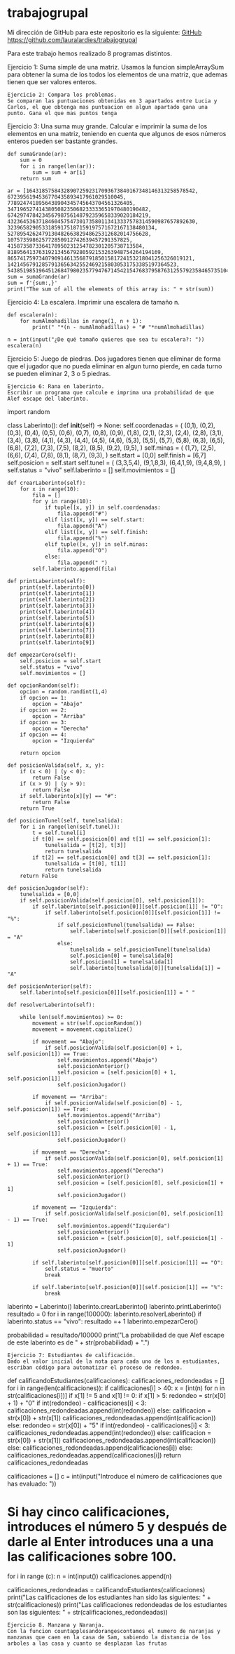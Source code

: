 # trabajogrupal

Mi dirección de GitHub para este repositorio es la siguiente: [GitHub](https://github.com/lauralardies/trabajogrupal)
https://github.com/lauralardies/trabajogrupal

Para este trabajo hemos realizado 8 programas distintos.

Ejercicio 1: Suma simple de una matriz.
Usamos la funcion simpleArraySum para obtener la suma de los todos los elementos de una matriz, que ademas tienen que ser valores enteros.
```
Ejercicio 2: Compara los problemas.
Se comparan las puntuaciones obtenidas en 3 apartados entre Lucia y Carlos, el que obtenga mas puntuacion en algun apartado gana una punto. Gana el que mas puntos tenga
```
Ejercicio 3: Una suma muy grande.
Calcular e imprimir la suma de los elementos en una matriz, teniendo en cuenta que algunos de esos números enteros pueden ser bastante grandes.
```
def sumaGrande(ar):
    sum = 0
    for i in range(len(ar)):
        sum = sum + ar[i]
    return sum

ar = [164318575843289072592317093673840167348146313258578542, 6723956194536770435893417961029510045, 7789247418956438904345745643704561326405, 347196527414380508235068233333651970480190482, 674297478423456798756148792359658339020184219, 432364536371846045754730173580113413337578314590987657892630, 32396582905331859175187159197571672167138480134, 527895426247913048266382948625312682014756628, 107573598625772850912742639457291357825, 4158735873364178950231254782301205738713584, 8189564137631921345679280592153263948754264194169, 86574175973407909146135687918501581724153218041256326019121, 142145679128579136563425524692158030531753385197364523, 543851985196451268479802357794767145421547683795876312557923584657351042]
sum = sumaGrande(ar)
sum = f'{sum:,}'
print("The sum of all the elements of this array is: " + str(sum))
```
Ejercicio 4: La escalera.
Imprimir una escalera de tamaño n.
```
def escalera(n):
    for numAlmohadillas in range(1, n + 1):
        print(" "*(n - numAlmohadillas) + "# "*numAlmohadillas)

n = int(input("¿De qué tamaño quieres que sea tu escalera?: "))
escalera(n)
```
Ejercicio 5: Juego de piedras.
Dos jugadores tienen que eliminar de forma que el jugador que no pueda eliminar en algun turno pierde, en cada turno se pueden eliminar 2, 3 o 5 piedras.
```
Ejercicio 6: Rana en laberinto.
Escribir un programa que calcule e imprima una probabilidad de que Alef escape del laberinto.
```
import random

class Laberinto():
    def __init__(self) -> None:
        self.coordenadas = (
                    (0,1), 
                    (0,2), 
                    (0,3),
                    (0,4),
                    (0,5),
                    (0,6),
                    (0,7),
                    (0,8),
                    (0,9),
                    (1,8),
                    (2,1), 
                    (2,3), 
                    (2,4),
                    (2,8),
                    (3,1), 
                    (3,4),
                    (3,8),
                    (4,1),
                    (4,3), 
                    (4,4), 
                    (4,5),
                    (4,6), 
                    (5,3), 
                    (5,5),
                    (5,7),
                    (5,8), 
                    (6,3),
                    (6,5),
                    (6,8),
                    (7,2),
                    (7,3),
                    (7,5),
                    (8,2),
                    (8,5),
                    (9,2),
                    (9,5),
                    )
        self.minas = (
                (1,7),
                (2,5),
                (6,6),
                (7,4),
                (7,8),
                (8,1),
                (8,7),
                (9,3),
                )
        self.start = [0,0]
        self.finish = [6,7]
        self.posicion = self.start
        self.tunel = (
                    (3,3,5,4),
                    (9,1,8,3),
                    (6,4,1,9),
                    (9,4,8,9),
                    )
        self.status = "vivo"
        self.laberinto = []
        self.movimientos = []

    def crearLaberinto(self):
        for x in range(10):
            fila = []
            for y in range(10):
                if tuple([x, y]) in self.coordenadas:
                    fila.append("#")
                elif list([x, y]) == self.start:
                    fila.append("A")
                elif list([x, y]) == self.finish:
                    fila.append("%")
                elif tuple([x, y]) in self.minas:
                    fila.append("O")
                else:
                    fila.append(" ")
            self.laberinto.append(fila)

    def printLaberinto(self):
        print(self.laberinto[0])
        print(self.laberinto[1])
        print(self.laberinto[2])
        print(self.laberinto[3])
        print(self.laberinto[4])  
        print(self.laberinto[5])    
        print(self.laberinto[6])    
        print(self.laberinto[7])    
        print(self.laberinto[8])    
        print(self.laberinto[9])    

    def empezarCero(self):
        self.posicion = self.start
        self.status = "vivo"
        self.movimientos = []

    def opcionRandom(self):
        opcion = random.randint(1,4)
        if opcion == 1:
            opcion = "Abajo"
        if opcion == 2:
            opcion = "Arriba"
        if opcion == 3:
            opcion = "Derecha"
        if opcion == 4:
            opcion = "Izquierda"
        
        return opcion

    def posicionValida(self, x, y):
        if (x < 0) | (y < 0):
            return False
        if (x > 9) | (y > 9):
            return False
        if self.laberinto[x][y] == "#":
            return False
        return True

    def posicionTunel(self, tunelsalida):        
        for i in range(len(self.tunel)):
            t = self.tunel[i]
            if t[0] == self.posicion[0] and t[1] == self.posicion[1]:
                tunelsalida = [t[2], t[3]]
                return tunelsalida
            if t[2] == self.posicion[0] and t[3] == self.posicion[1]:
                tunelsalida = [t[0], t[1]]                
                return tunelsalida
        return False

    def posicionJugador(self):
        tunelsalida = [0,0]
        if self.posicionValida(self.posicion[0], self.posicion[1]):
            if self.laberinto[self.posicion[0]][self.posicion[1]] != "O":
                if self.laberinto[self.posicion[0]][self.posicion[1]] != "%":
                    if self.posicionTunel(tunelsalida) == False:
                        self.laberinto[self.posicion[0]][self.posicion[1]] = "A"
                    else:
                        tunelsalida = self.posicionTunel(tunelsalida)
                        self.posicion[0] = tunelsalida[0]
                        self.posicion[1] = tunelsalida[1]
                        self.laberinto[tunelsalida[0]][tunelsalida[1]] = "A"

    def posicionAnterior(self):
        self.laberinto[self.posicion[0]][self.posicion[1]] = " "
        
    def resolverLaberinto(self):

        while len(self.movimientos) >= 0:
            movement = str(self.opcionRandom())
            movement = movement.capitalize() 

            if movement == "Abajo":
                if self.posicionValida(self.posicion[0] + 1, self.posicion[1]) == True:
                    self.movimientos.append("Abajo")
                    self.posicionAnterior()
                    self.posicion = [self.posicion[0] + 1, self.posicion[1]]
                    self.posicionJugador()

            if movement == "Arriba":
                if self.posicionValida(self.posicion[0] - 1, self.posicion[1]) == True:
                    self.movimientos.append("Arriba")
                    self.posicionAnterior()
                    self.posicion = [self.posicion[0] - 1, self.posicion[1]]
                    self.posicionJugador()
                    
            if movement == "Derecha":
                if self.posicionValida(self.posicion[0], self.posicion[1] + 1) == True:
                    self.movimientos.append("Derecha")
                    self.posicionAnterior()
                    self.posicion = [self.posicion[0], self.posicion[1] + 1]
                    self.posicionJugador()

            if movement == "Izquierda":
                if self.posicionValida(self.posicion[0], self.posicion[1] - 1) == True:
                    self.movimientos.append("Izquierda")
                    self.posicionAnterior()
                    self.posicion = [self.posicion[0], self.posicion[1] - 1]            
                    self.posicionJugador()

            if self.laberinto[self.posicion[0]][self.posicion[1]] == "O":
                self.status = "muerto"
                break

            if self.laberinto[self.posicion[0]][self.posicion[1]] == "%":
                break

laberinto = Laberinto()
laberinto.crearLaberinto()
laberinto.printLaberinto()
resultado = 0
for i in range(100000):
    laberinto.resolverLaberinto()
    if laberinto.status == "vivo":
        resultado =+ 1
    laberinto.empezarCero()

probabilidad = resultado/100000
print("La probabilidad de que Alef escape de este laberinto es de " + str(probabilidad) + ".")
```
Ejercicio 7: Estudiantes de calificación.
Dado el valor inicial de la nota para cada uno de los n estudiantes, escriban código para automatizar el proceso de redondeo.
```
def calificandoEstudiantes(calificaciones):
    calificaciones_redondeadas = []
    for i in range(len(calificaciones)):
        if calificaciones[i] > 40:
            x = [int(n) for n in str(calificaciones[i])]
            if x[1] != 5 and x[1] != 0:
                if x[1] > 5:
                    redondeo = str(x[0] + 1) + "0"
                    if int(redondeo) - calificaciones[i] < 3:
                        calificaciones_redondeadas.append(int(redondeo))
                    else: 
                        calificacion = str(x[0]) + str(x[1])
                        calificaciones_redondeadas.append(int(calificacion))
                else:
                    redondeo = str(x[0]) + "5"
                    if int(redondeo) - calificaciones[i] < 3:
                        calificaciones_redondeadas.append(int(redondeo))
                    else: 
                        calificacion = str(x[0]) + str(x[1])
                        calificaciones_redondeadas.append(int(calificacion))
            else:
                calificaciones_redondeadas.append(calificaciones[i])
        else:
            calificaciones_redondeadas.append(calificaciones[i])
    return calificaciones_redondeadas

calificaciones = []
c = int(input("Introduce el número de calificaciones que has evaluado: "))
# Si hay cinco calificaciones, introduces el número 5 y después de darle al Enter introduces una a una las calificaciones sobre 100.

for i in range (c):
    n = int(input())
    calificaciones.append(n)

calificaciones_redondeadas = calificandoEstudiantes(calificaciones)
print("Las calificaciones de los estudiantes han sido las siguientes: " + str(calificaciones))
print("Las calificaciones redondeadas de los estudiantes son las siguientes: " + str(calificaciones_redondeadas))
```
Ejercicio 8. Manzana y Naranja.
Con la funcion countapplesandorangescontamos el numero de naranjas y manzanas que caen en la casa de Sam, sabiendo la distancia de los arboles a las casa y cuanto se desplazan las frutas
```
